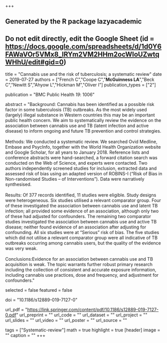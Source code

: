 +++
## Generated by the R package lazyacademic
## Do not edit directly, edit the Google Sheet (id = https://docs.google.com/spreadsheets/d/1d0Y6FAWaVOr5VMx8_lRYm2VM2HHm2ocWIoUZwtqWHhU/edit#gid=0)

title = "Cannabis use and the risk of tuberculosis; a systematic review"
date = 2019-07-27
authors = ["French C","Coope C","**McGuinness LA**","Beck C","Newitt S","Ahyow L","Hickman M","Oliver I"]
publication_types = ["2"]

publication = "BMC Public Health *19*: 1006"

abstract = "Background: Cannabis has been identified as a possible risk factor in some tuberculosis (TB) outbreaks. As the most widely used (largely) illegal substance in Western countries this may be an important public health concern. We aim to systematically review the evidence on the association between cannabis use and TB (latent infection and active disease) to inform ongoing and future TB prevention and control strategies. <br><br>Methods: We conducted a systematic review. We searched Ovid Medline, Embase and PsycInfo, together with the World Health Organization website and Google Scholar, for all years to January 2018. Reference lists and conference abstracts were hand-searched, a forward citation search was conducted on the Web of Science, and experts were contacted. Two authors independently screened studies for inclusion, extracted data and assessed risk of bias using an adapted version of ROBINS-I (“Risk of Bias in Non-randomised Studies – of Interventions”). Data were narratively synthesised. <br><br>Results: Of 377 records identified, 11 studies were eligible. Study designs were heterogeneous. Six studies utilised a relevant comparator group. Four of these investigated the association between cannabis use and latent TB infection; all provided some evidence of an association, although only two of these had adjusted for confounders. The remaining two comparator studies investigated the association between cannabis use and active TB disease; neither found evidence of an association after adjusting for confounding. All six studies were at “Serious” risk of bias. The five studies which did not utilise a relevant comparator group were all indicative of TB outbreaks occurring among cannabis users, but the quality of the evidence was very weak. <br><br>Conclusions:Evidence for an association between cannabis use and TB acquisition is weak. The topic warrants further robust primary research including the collection of consistent and accurate exposure information, including cannabis use practices, dose and frequency, and adjustment for confounders."

selected = false
featured = false

doi = "10.1186/s12889-019-7127-0"

url_pdf = "https://link.springer.com/content/pdf/10.1186/s12889-019-7127-0.pdf"
url_preprint = ""
url_code = ""
url_dataset = ""
url_project = ""
url_slides = ""
url_video = ""
url_poster = ""
url_source = ""

tags = ["Systematic-review"]
math = true
highlight = true
[header]
image = ""
caption = ""
+++
